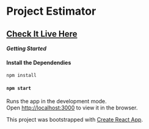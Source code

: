 # Project Estimator

## [Check It Live Here](https://project-estimator.surge.sh/)

**_Getting Started_**

#### Install the Dependendies <br />

`npm install`

#### `npm start`

Runs the app in the development mode.<br />
Open [http://localhost:3000](http://localhost:3000) to view it in the browser.

This project was bootstrapped with [Create React App](https://github.com/facebook/create-react-app).
